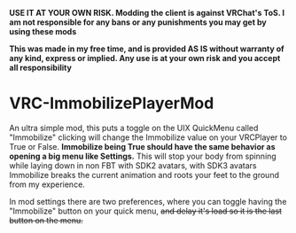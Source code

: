 **USE IT AT YOUR OWN RISK. Modding the client is against VRChat's ToS. I am not responsible for any bans or any punishments you may get by using these mods**

**This was made in my free time, and is provided AS IS without warranty of any kind, express or implied. Any use is at your own risk and you accept all responsibility**


# VRC-ImmobilizePlayerMod
An ultra simple mod, this puts a toggle on the UIX QuickMenu called "Immobilize" clicking will change the Immobilize value on your VRCPlayer to True or False. **Immobilize being True should have the same behavior as opening a big menu like Settings.** 
This will stop your body from spinning while laying down in non FBT with SDK2 avatars, with SDK3 avatars Immobilize breaks the current animation and roots your feet to the ground from my experience. 

In mod settings there are two preferences, where you can toggle having the "Immobilize" button on your quick menu, ~~and delay it's load so it is the last button on the menu.~~
